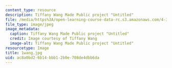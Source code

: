 ```yaml
---
content_type: resource
description: Tiffany Wang Made Public project "Untitled"
file: /media/https%3A/open-learning-course-data-rc.s3.amazonaws.com/4-301-introduction-to-the-visual-arts-spring-2007/ac8a0bd26b14bbb12b0e708de4dbb6da_1wang.jpg
file_type: image/jpeg
image_metadata:
  caption: Tiffany Wang Made Public project "Untitled"
  credit: Image courtesy of Tiffany Wang
  image-alt: Tiffany Wang Made Public project "Untitled"
resourcetype: Image
title: 1wang.jpg
uid: ac8a0bd2-6b14-bbb1-2b0e-708de4dbb6da
---
```

